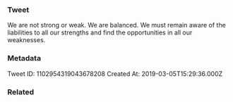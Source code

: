 ### Tweet
We are not strong or weak. We are balanced. We must remain aware of the liabilities to all our strengths and find the opportunities in all our weaknesses.

### Metadata
Tweet ID: 1102954319043678208
Created At: 2019-03-05T15:29:36.000Z

### Related

